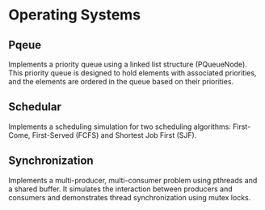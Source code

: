 # Operating Systems
## Pqeue
Implements a priority queue using a linked list structure (PQueueNode). This priority queue is designed to hold elements with associated priorities, and the elements are ordered in the queue based on their priorities.

## Schedular
Implements a scheduling simulation for two scheduling algorithms: First-Come, First-Served (FCFS) and Shortest Job First (SJF). 

## Synchronization
Implements a multi-producer, multi-consumer problem using pthreads and a shared buffer. It simulates the interaction between producers and consumers and demonstrates thread synchronization using mutex locks.
